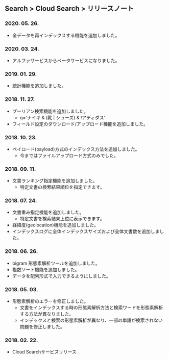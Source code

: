 ## Search > Cloud Search > リリースノート

### 2020. 05. 26.

- 全データを再インデックスする機能を追加しました。

### 2020. 03. 24.

- アルファサービスからベータサービスになりました。

### 2019. 01. 29.

- 統計機能を追加しました。

### 2018. 11. 27.

- ブーリアン検索機能を追加しました。
    - q='ナイキ & (靴 | シューズ) & !アディダス'
- フィールド設定のダウンロード/アップロード機能を追加しました。

### 2018. 10. 23.

- ペイロード(payload)方式のインデックス方法を追加しました。
    - 今まではファイルアップロード方式のみでした。

### 2018. 09. 11.

- 文書ランキング指定機能を追加しました。
    - 特定文書の検索結果順位を指定できます。

### 2018. 07. 24.

- 文書重み指定機能を追加しました。
    - 特定文書を検索結果上位に表示できます。
- 経緯度(geolocation)機能を追加しました。
- インデックスログに全体インデックスサイズおよび全体文書数を追加しました。

### 2018. 06. 26.

- bigram 形態素解析ツールを追加しました。
- 複数ソート機能を追加しました。
- データを配列形式で入力できるようにしました。

### 2018. 05. 03.

- 形態素解析のエラーを修正しました。
    - 文書をインデックスする時の形態素解析方法と検索ワードを形態素解析する方法が異なりました。
    - インデックスと検索の形態素解析が異なり、一部の単語が検索されない問題を修正しました。

### 2018. 02. 22.

- Cloud Searchサービスリリース
